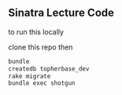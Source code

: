 Sinatra Lecture Code
-------------

to run this locally

clone this repo then

```bash
bundle
createdb topherbase_dev
rake migrate
bundle exec shotgun
```